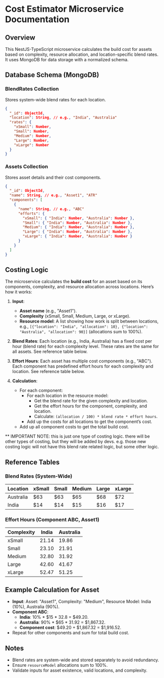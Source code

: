 # Cost Estimator Microservice Documentation

## Overview

This NestJS-TypeScript microservice calculates the build cost for assets based on complexity, resource allocation, and location-specific blend rates. It uses MongoDB for data storage with a normalized schema.

## Database Schema (MongoDB)

### BlendRates Collection

Stores system-wide blend rates for each location.

```json
{
  "_id": ObjectId,
  "location": String, // e.g., "India", "Australia"
  "rates": {
    "xSmall": Number,
    "Small": Number,
    "Medium": Number,
    "Large": Number,
    "xLarge": Number
  }
}
```

### Assets Collection

Stores asset details and their cost components.

```json
{
  "_id": ObjectId,
  "name": String, // e.g., "Asset1", "ATR"
  "components": [
    {
      "name": String, // e.g., "ABC"
      "efforts": {
        "xSmall": { "India": Number, "Australia": Number },
        "Small": { "India": Number, "Australia": Number },
        "Medium": { "India": Number, "Australia": Number },
        "Large": { "India": Number, "Australia": Number },
        "xLarge": { "India": Number, "Australia": Number }
      }
    }
  ]
}
```

## Costing Logic

The microservice calculates the **build cost** for an asset based on its components, complexity, and resource allocation across locations. Here’s how it works:

1. **Input**:

   - **Asset name** (e.g., "Asset1").
   - **Complexity** (xSmall, Small, Medium, Large, or xLarge).
   - **Resource model**: A list showing how work is split between locations, e.g., `[{"location": "India", "allocation": 10}, {"location": "Australia", "allocation": 90}]` (allocations sum to 100%).

2. **Blend Rates**: Each location (e.g., India, Australia) has a fixed cost per hour (blend rate) for each complexity level. These rates are the same for all assets. See reference table below.

3. **Effort Hours**: Each asset has multiple cost components (e.g., "ABC"). Each component has predefined effort hours for each complexity and location. See reference table below.

4. **Calculation**:

   - For each component:
     - For each location in the resource model:
       - Get the blend rate for the given complexity and location.
       - Get the effort hours for the component, complexity, and location.
       - Calculate: `(allocation / 100) * blend rate * effort hours`.
     - Add up the costs for all locations to get the component’s cost.
   - Add up all component costs to get the total build cost.


** IMPORTANT NOTE: this is just one type of costing logic. there will be other types of costing, but they will be added by devs. e.g. those new costing logic will not have this blend rate related logic, but some other logic.


## Reference Tables

### Blend Rates (System-Wide)

| Location | xSmall | Small | Medium | Large | xLarge |
| --- | --- | --- | --- | --- | --- |
| Australia | $63 | $63 | $65 | $68 | $72 |
| India | $14 | $14 | $15 | $16 | $17 |

### Effort Hours (Component ABC, Asset1)

| Complexity | India | Australia |
| --- | --- | --- |
| xSmall | 21.14 | 19.86 |
| Small | 23.10 | 21.91 |
| Medium | 32.80 | 31.92 |
| Large | 42.60 | 41.67 |
| xLarge | 52.47 | 51.25 |

## Example Calculation for Asset

- **Input**: Asset: "Asset1", Complexity: "Medium", Resource Model: India (10%), Australia (90%).
- **Component ABC**:
  - **India**: 10% \* $15 \* 32.8 = $49.20.
  - **Australia**: 90% \* $65 \* 31.92 = $1,867.32.
  - **Component cost**: $49.20 + $1,867.32 = $1,916.52.
- Repeat for other components and sum for total build cost.

## Notes

- Blend rates are system-wide and stored separately to avoid redundancy.
- Ensure `resourceModel` allocations sum to 100%.
- Validate inputs for asset existence, valid locations, and complexity.
